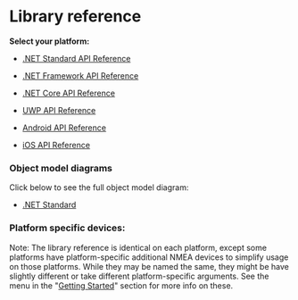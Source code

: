 # Library reference

**Select your platform:**

- [.NET Standard API Reference](netstd/index.md)

- [.NET Framework API Reference](netfx/index.md)

- [.NET Core API Reference](netcore/index.md)

- [UWP API Reference](uwp/index.md)

- [Android API Reference](android/index.md)

- [iOS API Reference](ios/index.md)

### Object model diagrams
Click below to see the full object model diagram:

 - [.NET Standard](omd.html)

### Platform specific devices:

Note: The library reference is identical on each platform, except some platforms have platform-specific additional NMEA devices to simplify usage on those platforms. While they may be named the same, they might be have slightly different or take different platform-specific arguments.
See the menu in the "[Getting Started](../concepts/index.md)" section for more info on these.
